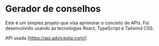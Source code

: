 # Gerador de conselhos

Este é um simples projeto que visa aprimorar o conceito de APIs. Foi desenvolvido usando as tecnologias React, TypeScript e Tailwind CSS.

API usada [https://api.adviceslip.com/]